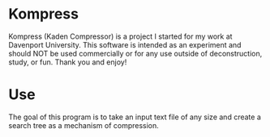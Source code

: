# Kompress
Kompress (Kaden Compressor) is a project I started for my work at Davenport University. This software is intended as an experiment and should NOT be used commercially or for any use outside of deconstruction, study, or fun. Thank you and enjoy!

# Use
The goal of this program is to take an input text file of any size and create a search tree as a mechanism of compression.
